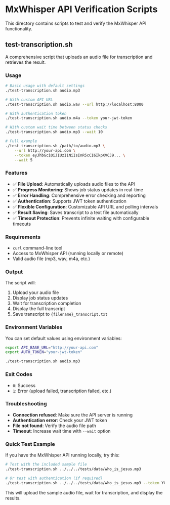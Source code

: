 # MxWhisper API Verification Scripts

This directory contains scripts to test and verify the MxWhisper API functionality.

## test-transcription.sh

A comprehensive script that uploads an audio file for transcription and retrieves the result.

### Usage

```bash
# Basic usage with default settings
./test-transcription.sh audio.mp3

# With custom API URL
./test-transcription.sh audio.wav --url http://localhost:8000

# With authentication token
./test-transcription.sh audio.m4a --token your-jwt-token

# With custom wait time between status checks
./test-transcription.sh audio.mp3 --wait 10

# Full example
./test-transcription.sh /path/to/audio.mp3 \
    --url http://your-api.com \
    --token eyJhbGciOiJIUzI1NiIsInR5cCI6IkpXVCJ9... \
    --wait 5
```

### Features

- ✅ **File Upload**: Automatically uploads audio files to the API
- ✅ **Progress Monitoring**: Shows job status updates in real-time
- ✅ **Error Handling**: Comprehensive error checking and reporting
- ✅ **Authentication**: Supports JWT token authentication
- ✅ **Flexible Configuration**: Customizable API URL and polling intervals
- ✅ **Result Saving**: Saves transcript to a text file automatically
- ✅ **Timeout Protection**: Prevents infinite waiting with configurable timeouts

### Requirements

- `curl` command-line tool
- Access to MxWhisper API (running locally or remote)
- Valid audio file (mp3, wav, m4a, etc.)

### Output

The script will:
1. Upload your audio file
2. Display job status updates
3. Wait for transcription completion
4. Display the full transcript
5. Save transcript to `{filename}_transcript.txt`

### Environment Variables

You can set default values using environment variables:

```bash
export API_BASE_URL="http://your-api.com"
export AUTH_TOKEN="your-jwt-token"

./test-transcription.sh audio.mp3
```

### Exit Codes

- `0`: Success
- `1`: Error (upload failed, transcription failed, etc.)

### Troubleshooting

- **Connection refused**: Make sure the API server is running
- **Authentication error**: Check your JWT token
- **File not found**: Verify the audio file path
- **Timeout**: Increase wait time with `--wait` option

### Quick Test Example

If you have the MxWhisper API running locally, try this:

```bash
# Test with the included sample file
./test-transcription.sh ../../../tests/data/who_is_jesus.mp3

# Or test with authentication (if required)
./test-transcription.sh ../../../tests/data/who_is_jesus.mp3 --token YOUR_TOKEN
```

This will upload the sample audio file, wait for transcription, and display the results.